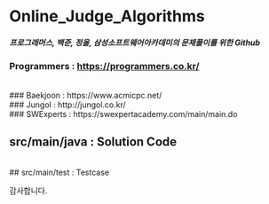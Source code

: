 # Online_Judge_Algorithms
##### 프로그래머스, 백준, 정올, 삼성소프트웨어아카데미의 문제풀이를 위한 Github 

### Programmers : https://programmers.co.kr/
<br>
### Baekjoon : https://www.acmicpc.net/
<br>
### Jungol : http://jungol.co.kr/
<br>
### SWExperts : https://swexpertacademy.com/main/main.do
<br>

## src/main/java : Solution Code
<br>
## src/main/test : Testcase
<br>

감사합니다.
